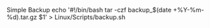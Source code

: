 Simple Backup
echo '#!/bin/bash
tar -czf backup_$(date +%Y-%m-%d).tar.gz $1' > Linux/Scripts/backup.sh